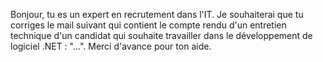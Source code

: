 Bonjour, tu es un expert en recrutement dans l'IT. Je souhaiterai que tu corriges le mail suivant qui contient le compte rendu d'un entretien technique d'un candidat qui souhaite travailler dans le développement de logiciel .NET : "...". Merci d'avance pour ton aide.

